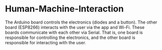 # Human-Machine-Interaction
The Arduino board controls the electronics (diodes and a button). The other board (ESP8266) interacts with the user via the app and Wi-Fi. These boards communicate with each other via Serial. That is, one board is responsible for controlling the electronics, and the other board is responsible for interacting with the user.
